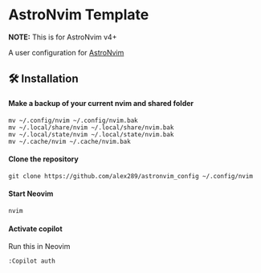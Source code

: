 # AstroNvim Template

**NOTE:** This is for AstroNvim v4+

A user configuration for [AstroNvim](https://github.com/AstroNvim/AstroNvim)

## 🛠️ Installation

#### Make a backup of your current nvim and shared folder

```shell
mv ~/.config/nvim ~/.config/nvim.bak
mv ~/.local/share/nvim ~/.local/share/nvim.bak
mv ~/.local/state/nvim ~/.local/state/nvim.bak
mv ~/.cache/nvim ~/.cache/nvim.bak
```

#### Clone the repository

```shell
git clone https://github.com/alex289/astronvim_config ~/.config/nvim
```

#### Start Neovim

```shell
nvim
```

#### Activate copilot

Run this in Neovim

```bash
:Copilot auth
```
